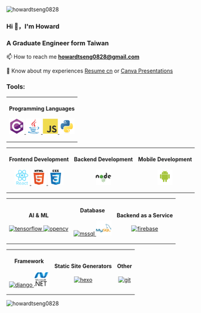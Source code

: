 <p align="left"> <img src="https://komarev.com/ghpvc/?username=howardtseng0828&label=Profile%20views&color=0e75b6&style=flat" alt="howardtseng0828" /> </p>

<h3 align="left">Hi 👋，I'm Howard</h3>

<h3 align="left">A Graduate Engineer form Taiwan</h3>

📫 How to reach me **howardtseng0828@gmail.com**

📄 Know about my experiences [Resume cn](https://www.cakeresume.com/howard-tseng-0828) or [Canva Presentations](https://www.canva.com/design/DAGEOQU5dfk/PBxNaE3KduFhCkJUHo_trw/view?utm_content=DAGEOQU5dfk&utm_campaign=designshare&utm_medium=link&utm_source=editor)

<h3 align="left">Tools:</h3>

<table>
  <tr>
    <td align="center">
      <h4>Programming Languages</h4>
      <p> 
        <a href="https://www.w3schools.com/cs/" target="_blank" rel="noreferrer"> <img src="https://raw.githubusercontent.com/devicons/devicon/master/icons/csharp/csharp-original.svg" alt="csharp" width="40" height="40"/> </a>
        <a href="https://www.java.com" target="_blank" rel="noreferrer"> <img src="https://raw.githubusercontent.com/devicons/devicon/master/icons/java/java-original.svg" alt="java" width="40" height="40"/> </a>
        <a href="https://developer.mozilla.org/en-US/docs/Web/JavaScript" target="_blank" rel="noreferrer"> <img src="https://raw.githubusercontent.com/devicons/devicon/master/icons/javascript/javascript-original.svg" alt="javascript" width="40" height="40"/> </a>
        <a href="https://www.python.org" target="_blank" rel="noreferrer"> <img src="https://raw.githubusercontent.com/devicons/devicon/master/icons/python/python-original.svg" alt="python" width="40" height="40"/> </a>
      </p>
    </td>
  </tr>
</table>


<table>
  <tr>
    <td align="center">
      <h4>Frontend Development</h4>
      <p> 
        <a href="https://reactjs.org/" target="_blank" rel="noreferrer"> <img src="https://raw.githubusercontent.com/devicons/devicon/master/icons/react/react-original-wordmark.svg" alt="react" width="40" height="40"/> </a>
        <a href="https://www.w3.org/html/" target="_blank" rel="noreferrer"> <img src="https://raw.githubusercontent.com/devicons/devicon/master/icons/html5/html5-original-wordmark.svg" alt="html5" width="40" height="40"/> </a>
        <a href="https://www.w3schools.com/css/" target="_blank" rel="noreferrer"> <img src="https://raw.githubusercontent.com/devicons/devicon/master/icons/css3/css3-original-wordmark.svg" alt="css3" width="40" height="40"/> </a>
      </p>
    </td>
    <td align="center">
      <h4>Backend Development</h4>
      <p> 
        <a href="https://nodejs.org" target="_blank" rel="noreferrer"> <img src="https://raw.githubusercontent.com/devicons/devicon/master/icons/nodejs/nodejs-original-wordmark.svg" alt="nodejs" width="40" height="40"/>  </a>
      </p>
    </td>
    <td align="center">
      <h4>Mobile Development</h4>
      <p> 
        <a href="https://developer.android.com" target="_blank" rel="noreferrer"> <img src="https://raw.githubusercontent.com/devicons/devicon/master/icons/android/android-original-wordmark.svg" alt="android" width="40" height="40"/> </a>
      </p>
    </td>
  </tr>
</table>

<table>
  <tr>
    <td align="center">
      <h4>AI & ML</h4>
      <p> 
        <a href="https://www.tensorflow.org" target="_blank" rel="noreferrer"> <img src="https://www.vectorlogo.zone/logos/tensorflow/tensorflow-icon.svg" alt="tensorflow" width="40" height="40"/> </a>
        <a href="https://opencv.org/" target="_blank" rel="noreferrer"> <img src="https://www.vectorlogo.zone/logos/opencv/opencv-icon.svg" alt="opencv" width="40" height="40"/> </a>
      </p>
    </td>
    <td align="center">
      <h4>Database</h4>
      <p> 
        <a href="https://www.microsoft.com/en-us/sql-server" target="_blank" rel="noreferrer"> <img src="https://www.svgrepo.com/show/303229/microsoft-sql-server-logo.svg" alt="mssql" width="40" height="40"/> </a>
        <a href="https://www.mysql.com/" target="_blank" rel="noreferrer"> <img src="https://raw.githubusercontent.com/devicons/devicon/master/icons/mysql/mysql-original-wordmark.svg" alt="mysql" width="40" height="40"/> </a> 
      </p>
    </td>
    <td align="center">
      <h4>Backend as a Service</h4>
      <p> 
        <a href="https://firebase.google.com/" target="_blank" rel="noreferrer"> <img src="https://www.vectorlogo.zone/logos/firebase/firebase-icon.svg" alt="firebase" width="40" height="40"/> </a>
      </p>
    </td>
  </tr>
</table>


<table>
  <tr>
    <td align="center">
      <h4>Framework</h4>
      <p> 
        <a href="https://www.djangoproject.com/" target="_blank" rel="noreferrer"> <img src="https://cdn.worldvectorlogo.com/logos/django.svg" alt="django" width="40" height="40"/> </a>
        <a href="https://dotnet.microsoft.com/" target="_blank" rel="noreferrer"> <img src="https://raw.githubusercontent.com/devicons/devicon/master/icons/dot-net/dot-net-original-wordmark.svg" alt="dotnet" width="40" height="40"/> </a>
      </p>
    </td>
    <td align="center">
      <h4>Static Site Generators</h4>
      <p> 
        <a href="https://hexo.io/" target="_blank" rel="noreferrer"> <img src="https://www.vectorlogo.zone/logos/hexoio/hexoio-icon.svg" alt="hexo" width="40" height="40"/> </a>
      </p>
    </td>
    <td align="center">
      <h4>Other</h4>
      <p> 
        <a href="https://git-scm.com/" target="_blank" rel="noreferrer"> <img src="https://www.vectorlogo.zone/logos/git-scm/git-scm-icon.svg" alt="git" width="40" height="40"/> </a>
      </p>
    </td>
  </tr>
</table>

<p><img align="left" src="https://github-readme-stats.vercel.app/api/top-langs?username=howardtseng0828&show_icons=true&locale=en&layout=compact" alt="howardtseng0828" /></p>
